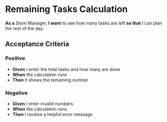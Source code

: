 # Remaining Tasks Calculation

**As a** Store Manager, **I want** to see how many tasks are left **so that** I can plan the rest of the day.

## Acceptance Criteria

### Positive
- **Given** I enter the total tasks and how many are done
- **When** the calculation runs
- **Then** it shows the remaining number

### Negative
- **Given** I enter invalid numbers
- **When** the calculation runs
- **Then** I receive a helpful error message
